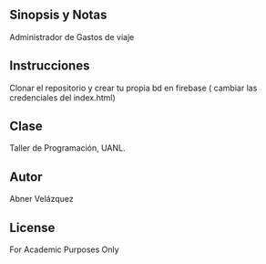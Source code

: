 
## Sinopsis y Notas

Administrador de Gastos de viaje

## Instrucciones

Clonar el repositorio y crear tu propia bd en firebase ( cambiar las credenciales del index.html)

## Clase

Taller de Programación, UANL.

## Autor

Abner Velázquez

## License
For Academic Purposes Only

